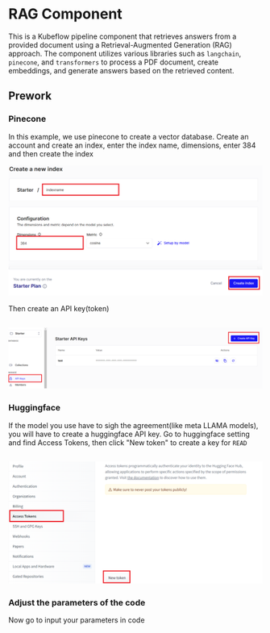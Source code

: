 # RAG Component

This is a Kubeflow pipeline component that retrieves answers from a provided document using a Retrieval-Augmented Generation (RAG) approach. The component utilizes various libraries such as `langchain`, `pinecone`, and `transformers` to process a PDF document, create embeddings, and generate answers based on the retrieved content.

## Prework

### Pinecone 

In this example, we use pinecone to create a vector database. Create an account and create an index, enter the index name, dimensions, enter 384 and then create the index

![](https://github.com/sefgsefg/RAG_kubeflow/blob/main/Pinecone_create_index.png)

Then create an API key(token)

![](https://github.com/sefgsefg/RAG_kubeflow/blob/main/Pinecone_create_APIkey.png)
---

### Huggingface

If the model you use have to sigh the agreement(like meta LLAMA models), you will have to create a huggingface API key.
Go to huggingface setting and find Access Tokens, then click "New token" to create a key for `READ`

![](https://github.com/sefgsefg/RAG_kubeflow/blob/main/huggingface_token.png)
---

### Adjust the parameters of the code

Now go to input your parameters in code
